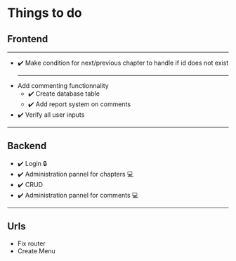 # Things to do
## Frontend
***
- ✔️ Make condition for next/previous chapter to handle if id does not exist
  ***
- Add commenting functionnality
  - ✔️ Create database table
  - ✔️ Add report system on comments
- ✔️ Verify all user inputs

***
## Backend
- ✔️ Login 🔒
- ✔️ Administration pannel for chapters 💻
- ✔️ CRUD
- ✔️ Administration pannel for comments 💻

***
## Urls
- Fix router
- Create Menu